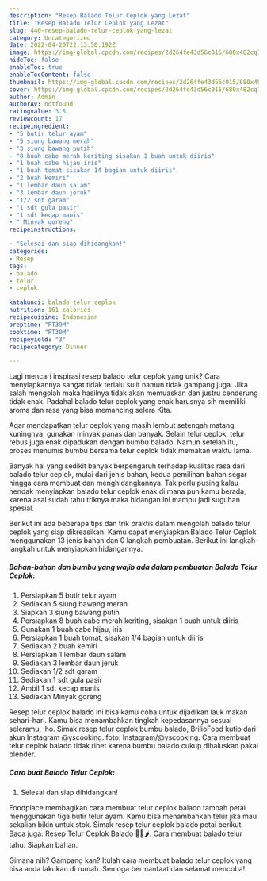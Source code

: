```yaml
---
description: "Resep Balado Telur Ceplok yang Lezat"
title: "Resep Balado Telur Ceplok yang Lezat"
slug: 440-resep-balado-telur-ceplok-yang-lezat
category: Uncategorized
date: 2022-04-20T22:13:50.192Z
image: https://img-global.cpcdn.com/recipes/2d264fe43d56c015/680x482cq70/balado-telur-ceplok-foto-resep-utama.jpg
hideToc: false
enableToc: true
enableTocContent: false
thumbnail: https://img-global.cpcdn.com/recipes/2d264fe43d56c015/680x482cq70/balado-telur-ceplok-foto-resep-utama.jpg
cover: https://img-global.cpcdn.com/recipes/2d264fe43d56c015/680x482cq70/balado-telur-ceplok-foto-resep-utama.jpg
author: Admin
authorAv: notfound
ratingvalue: 3.8
reviewcount: 17
recipeingredient:
- "5 butir telur ayam"
- "5 siung bawang merah"
- "3 siung bawang putih"
- "8 buah cabe merah keriting sisakan 1 buah untuk diiris"
- "1 buah cabe hijau iris"
- "1 buah tomat sisakan 14 bagian untuk diiris"
- "2 buah kemiri"
- "1 lembar daun salam"
- "3 lembar daun jeruk"
- "1/2 sdt garam"
- "1 sdt gula pasir"
- "1 sdt kecap manis"
- " Minyak goreng"
recipeinstructions:

- "Selesai dan siap dihidangkan!"
categories:
- Resep
tags:
- balado
- telur
- ceplok

katakunci: balado telur ceplok 
nutrition: 161 calories
recipecuisine: Indonesian
preptime: "PT39M"
cooktime: "PT30M"
recipeyield: "3"
recipecategory: Dinner

---
```





Lagi mencari inspirasi resep balado telur ceplok yang unik? Cara menyiapkannya sangat tidak terlalu sulit namun tidak gampang juga. Jika salah mengolah maka hasilnya tidak akan memuaskan dan justru cenderung tidak enak. Padahal balado telur ceplok yang enak harusnya sih memiliki aroma dan rasa yang bisa memancing selera Kita.





Agar mendapatkan telur ceplok yang masih lembut setengah matang kuningnya, gunakan minyak panas dan banyak. Selain telur ceplok, telur rebus juga enak dipadukan dengan bumbu balado. Namun setelah itu, proses menumis bumbu bersama telur ceplok tidak memakan waktu lama.

Banyak hal yang sedikit banyak berpengaruh terhadap kualitas rasa dari balado telur ceplok, mulai dari jenis bahan, kedua pemilihan bahan segar hingga cara membuat dan menghidangkannya. Tak perlu pusing kalau hendak menyiapkan balado telur ceplok enak di mana pun kamu berada, karena asal sudah tahu triknya maka hidangan ini mampu jadi suguhan spesial.






Berikut ini ada beberapa tips dan trik praktis dalam mengolah balado telur ceplok yang siap dikreasikan. Kamu dapat menyiapkan Balado Telur Ceplok menggunakan 13 jenis bahan dan 0 langkah pembuatan. Berikut ini langkah-langkah untuk menyiapkan hidangannya.

<!--inarticleads1-->

##### Bahan-bahan dan bumbu yang wajib ada dalam pembuatan Balado Telur Ceplok:

1. Persiapkan 5 butir telur ayam
1. Sediakan 5 siung bawang merah
1. Siapkan 3 siung bawang putih
1. Persiapkan 8 buah cabe merah keriting, sisakan 1 buah untuk diiris
1. Gunakan 1 buah cabe hijau, iris
1. Persiapkan 1 buah tomat, sisakan 1/4 bagian untuk diiris
1. Sediakan 2 buah kemiri
1. Persiapkan 1 lembar daun salam
1. Sediakan 3 lembar daun jeruk
1. Sediakan 1/2 sdt garam
1. Sediakan 1 sdt gula pasir
1. Ambil 1 sdt kecap manis
1. Sediakan  Minyak goreng


Resep telur ceplok balado ini bisa kamu coba untuk dijadikan lauk makan sehari-hari. Kamu bisa menambahkan tingkah kepedasannya sesuai seleramu, lho. Simak resep telur ceplok bumbu balado, BrilioFood kutip dari akun Instagram @yscooking. foto: Instagram/@yscooking. Cara membuat telur ceplok balado tidak ribet karena bumbu balado cukup dihaluskan pakai blender. 

<!--inarticleads2-->

##### Cara buat Balado Telur Ceplok:


1. Selesai dan siap dihidangkan!

Foodplace membagikan cara membuat telur ceplok balado tambah petai menggunakan tiga butir telur ayam. Kamu bisa menambahkan telur jika mau sekalian bikin untuk stok. Simak resep telur ceplok balado petai berikut. Baca juga: Resep Telur Ceplok Balado 🍅🥚🌶. Cara membuat balado telur tahu: Siapkan bahan. 

Gimana nih? Gampang kan? Itulah cara membuat balado telur ceplok yang bisa anda lakukan di rumah. Semoga bermanfaat dan selamat mencoba!
